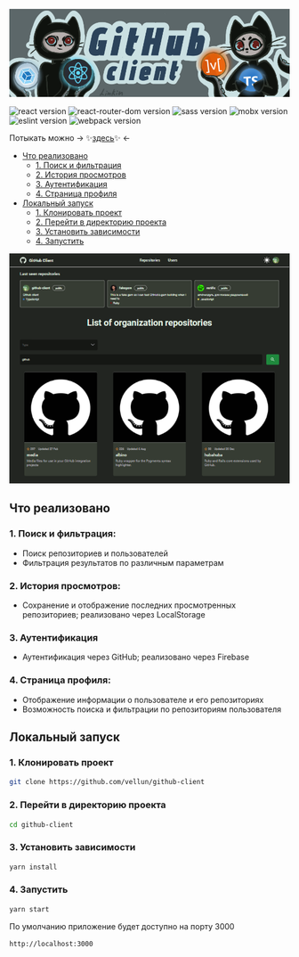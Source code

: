 ![Иллюстрация к проекту](for_readme/preview.png)

![react version](https://img.shields.io/badge/react-19.0.0-brightgreen)
![react-router-dom version](https://img.shields.io/badge/react--router--dom-7.5.0-brightgreen)
![sass version](https://img.shields.io/badge/sass-1.86.0-brightgreen)
![mobx version](https://img.shields.io/badge/mobx-6.13.7-brightgreen)
![eslint version](https://img.shields.io/badge/eslint-9.21.0-brightgreen)
![webpack version](https://img.shields.io/badge/webpack-5.99.8-brightgreen)

Потыкать можно -> ✨[здесь](https://vellun.github.io/github-client)✨ <-

- [Что реализовано](#что-реализовано)
  - [1. Поиск и фильтрация](#1-поиск-и-фильтрация)
  - [2. История просмотров](#2-история-просмотров)
  - [3. Аутентификация](#3-аутентификация)
  - [4. Страница профиля](#4-страница-профиля)
- [Локальный запуск](#запуск-проекта)
  - [1. Клонировать проект](#1-клонировать-проект)
  - [2. Перейти в директорию проекта](#2-перейти-в-директорию-проекта)
  - [3. Установить зависимости](#3-установить-зависимости)
  - [4. Запустить](#4-запустить)

![Иллюстрация к проекту](for_readme/screen.png)

## Что реализовано

### 1. Поиск и фильтрация:

- Поиск репозиториев и пользователей
- Фильтрация результатов по различным параметрам

### 2. История просмотров:

- Сохранение и отображение последних просмотренных репозиториев; реализовано через LocalStorage

### 3. Аутентификация

- Аутентификация через GitHub; реализовано через Firebase

### 4. Страница профиля:

- Отображение информации о пользователе и его репозиториях
- Возможность поиска и фильтрации по репозиториям пользователя

## Локальный запуск

### 1. Клонировать проект

```bash
git clone https://github.com/vellun/github-client
```

### 2. Перейти в директорию проекта

```bash
cd github-client
```

### 3. Установить зависимости

```bash
yarn install
```

### 4. Запустить

```bash
yarn start
```

По умолчанию приложение будет доступно на порту 3000

```bash
http://localhost:3000
```
